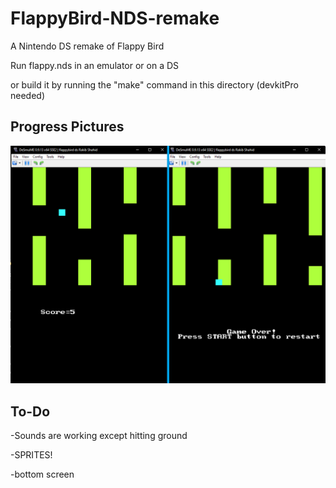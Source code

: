 # FlappyBird-NDS-remake


A Nintendo DS remake of Flappy Bird

Run flappy.nds in an emulator or on a DS

or build it by running the "make" command in this directory (devkitPro needed)

## Progress Pictures

![flappy ds](https://github.com/rakib-shahid/FlappyBird-NDS-remake/blob/main/pics/flappy%20bird%20ds.png)

## To-Do

-Sounds are working except hitting ground

-SPRITES! 

-bottom screen
